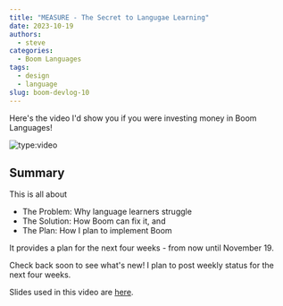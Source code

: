 ```yaml
---
title: "MEASURE - The Secret to Langugae Learning"
date: 2023-10-19
authors:
  - steve
categories:
  - Boom Languages
tags:
  - design
  - language
slug: boom-devlog-10
---
```


Here's the video I'd show you if you were investing money in Boom Languages!

<!-- more -->

![type:video](https://www.youtube.com/embed/u5F19wTITkQ)

## Summary

This is all about

- The Problem: Why language learners struggle
- The Solution: How Boom can fix it, and
- The Plan: How I plan to implement Boom

It provides a plan for the next four weeks - from now until November 19.

Check back soon to see what's new! I plan to post weekly status for the next four weeks.

Slides used in this video are [here]().

